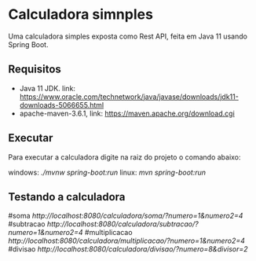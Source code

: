 # Calculadora simnples
Uma calculadora simples exposta como Rest API, feita em Java 11 usando Spring Boot.

## Requisitos
- Java 11 JDK. link: https://www.oracle.com/technetwork/java/javase/downloads/jdk11-downloads-5066655.html 
- apache-maven-3.6.1, link: https://maven.apache.org/download.cgi

## Executar
Para executar a calculadora digite na raiz do projeto o comando abaixo:

windows: *./mvnw spring-boot:run*
linux: *mvn spring-boot:run*

## Testando a calculadora

#soma *http://localhost:8080/calculadora/soma/?numero=1&numero2=4*
#subtracao *http://localhost:8080/calculadora/subtracao/?numero=1&numero2=4*
#multiplicacao *http://localhost:8080/calculadora/multiplicacao/?numero=1&numero2=4*
#divisao *http://localhost:8080/calculadora/divisao/?numero=8&divisor=2*


